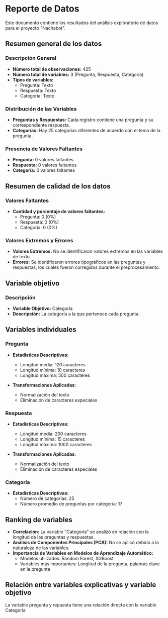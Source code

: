 # Reporte de Datos

Este documento contiene los resultados del análisis exploratorio de datos para el proyecto "Nachabot".

## Resumen general de los datos

### Descripción General

- **Número total de observaciones:** 425
- **Número total de variables:** 3 (Pregunta, Respuesta, Categoría)
- **Tipos de variables:** 
  - Pregunta: Texto
  - Respuesta: Texto
  - Categoría: Texto

### Distribución de las Variables

- **Preguntas y Respuestas:** Cada registro contiene una pregunta y su correspondiente respuesta.
- **Categorías:** Hay 25 categorías diferentes de acuerdo con el tema de la pregunta.

### Presencia de Valores Faltantes

- **Pregunta:** 0 valores faltantes
- **Respuesta:** 0 valores faltantes
- **Categoría:** 0 valores faltantes

## Resumen de calidad de los datos

### Valores Faltantes

- **Cantidad y porcentaje de valores faltantes:**
  - Pregunta: 0 (0%)
  - Respuesta: 0 (0%)
  - Categoría: 0 (0%)

### Valores Extremos y Errores

- **Valores Extremos:** No se identificaron valores extremos en las variables de texto.
- **Errores:** Se identificaron errores tipográficos en las preguntas y respuestas, los cuales fueron corregidos durante el preprocesamiento.

## Variable objetivo

### Descripción

- **Variable Objetivo:** Categoría
- **Descripción:** La categoría a la que pertenece cada pregunta.

## Variables individuales


### Pregunta

- **Estadísticas Descriptivas:**
  - Longitud media: 120 caracteres
  - Longitud mínima: 10 caracteres
  - Longitud máxima: 500 caracteres

- **Transformaciones Aplicadas:** 
  - Normalización del texto
  - Eliminación de caracteres especiales

### Respuesta

- **Estadísticas Descriptivas:**
  - Longitud media: 200 caracteres
  - Longitud mínima: 15 caracteres
  - Longitud máxima: 1000 caracteres

- **Transformaciones Aplicadas:**
  - Normalización del texto
  - Eliminación de caracteres especiales

### Categoría

- **Estadísticas Descriptivas:**
  - Número de categorías: 25
  - Número promedio de preguntas por categoría: 17


## Ranking de variables

- **Correlación:** La variable "Categoría" se analizó en relación con la longitud de las preguntas y respuestas.
- **Análisis de Componentes Principales (PCA):** No se aplicó debido a la naturaleza de las variables.
- **Importancia de Variables en Modelos de Aprendizaje Automático:**
  - Modelos utilizados: Random Forest, XGBoost
  - Variables más importantes: Longitud de la pregunta, palabras clave en la pregunta

## Relación entre variables explicativas y variable objetivo

La variable pregunta y repuesta tiene una relación directa con la variable Categoría
